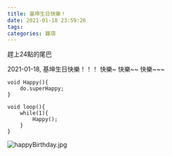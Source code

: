 ```yaml
---
title: 基坤生日快樂！
date: 2021-01-18 23:59:26
tags: 
categories: 雜項
---
```


趕上24點的尾巴

2021-01-18, 基坤生日快樂！！！
快樂~
快樂~~
快樂~~~
```
void Happy(){
    do.superHappy;
}

void loop(){
    while(1){
        Happy();
    }
}
```

![happyBirthday.jpg](https://ss1.bdstatic.com/70cFvXSh_Q1YnxGkpoWK1HF6hhy/it/u=2436887836,3161249587&fm=26&gp=0.jpg)
